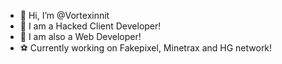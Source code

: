 - 👋 Hi,  I’m @Vortexinnit
- 👀 I am a Hacked Client Developer!
- 📗 I am also a Web Developer!
- ⚽ Currently working on Fakepixel, Minetrax and HG network!
